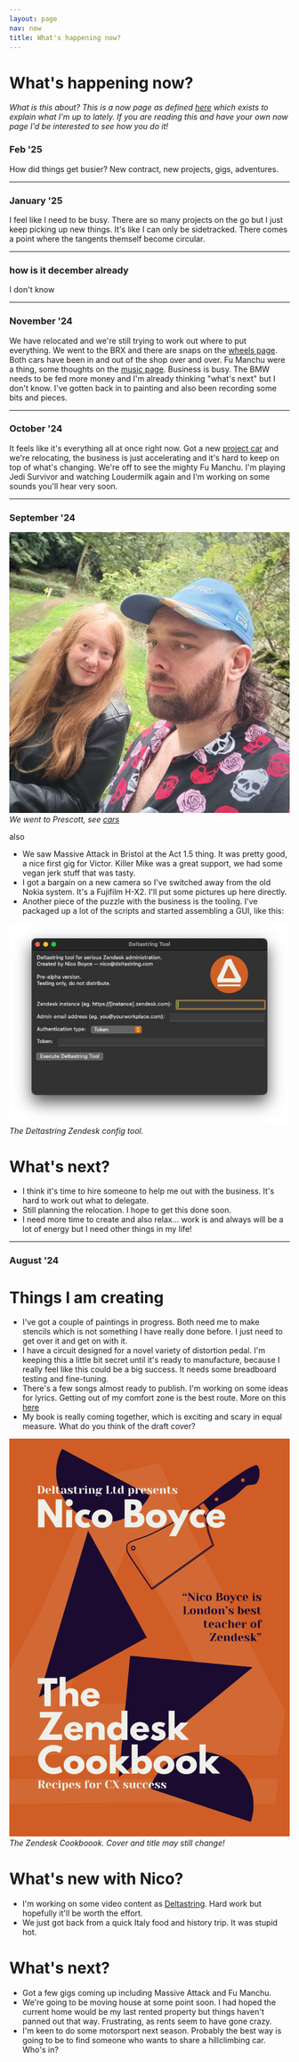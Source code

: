 ```yaml
---
layout: page
nav: now
title: What's happening now?
---
```


# What's happening now?

*What is this about? This is a now page as defined [here](https://nownownow.com/about) which exists to explain what I'm up to lately. If you are reading this and have your own now page I'd be interested to see how you do it!*

### Feb '25

How did things get busier? New contract, new projects, gigs, adventures. 

***

### January '25

I feel like I need to be busy. There are so many projects on the go but I just keep picking up new things. It's like I can only be sidetracked. There comes a point where the tangents themself become circular.

***

### how is it december already

I don't know

***

### November '24

We have relocated and we're still trying to work out where to put everything. We went to the BRX and there are snaps on the [wheels page](/wheels/). Both cars have been in and out of the shop over and over. Fu Manchu were a thing, some thoughts on the [music page](/music). Business is busy. The BMW needs to be fed more money and I'm already thinking "what's next" but I don't know. I've gotten back in to painting and also been recording some bits and pieces.

***

### October '24

It feels like it's everything all at once right now. Got a new [project car](/wheels/) and we're relocating, the business is just accelerating and it's hard to keep on top of what's changing. We're off to see the mighty Fu Manchu. I'm playing Jedi Survivor and watching Loudermilk again and I'm working on some sounds you'll hear very soon.

***

### September '24

![Us, at Prescott](/public/img/us.jpeg)
*We went to Prescott, see [cars](/wheels/)*

also

* We saw Massive Attack in Bristol at the Act 1.5 thing. It was pretty good, a nice first gig for Victor. Killer Mike was a great support, we had some vegan jerk stuff that was tasty.
* I got a bargain on a new camera so I've switched away from the old Nokia system. It's a Fujifilm H-X2. I'll put some pictures up here directly.
* Another piece of the puzzle with the business is the tooling. I've packaged up a lot of the scripts and started assembling a GUI, like this:

![Deltastring Zendesk config tool.](/public/img/ds-tool.jpeg)
*The Deltastring Zendesk config tool.*

# What's next?

* I think it's time to hire someone to help me out with the business. It's hard to work out what to delegate.
* Still planning the relocation. I hope to get this done soon.
* I need more time to create and also relax... work is and always will be a lot of energy but I need other things in my life!

---

### August '24

# Things I am creating

* I've got a couple of paintings in progress. Both need me to make stencils which is not something I have really done before. I just need to get over it and get on with it.
* I have a circuit designed for a novel variety of distortion pedal. I'm keeping this a little bit secret until it's ready to manufacture, because I really feel like this could be a big success. It needs some breadboard testing and fine-tuning.
* There's a few songs almost ready to publish. I'm working on some ideas for lyrics. Getting out of my comfort zone is the best route. More on this [here](/music/)
* My book is really coming together, which is exciting and scary in equal measure. What do you think of the draft cover?

![The Zendesk Cookboook. Cover and title may still change!](/public/img/zendesk-cookbook.png)
*The Zendesk Cookboook. Cover and title may still change!*

# What's new with Nico?

* I'm working on some video content as [Deltastring](https://deltastring.com). Hard work but hopefully it'll be worth the effort.
* We just got back from a quick Italy food and history trip. It was stupid hot.

# What's next?

* Got a few gigs coming up including Massive Attack and Fu Manchu.
* We're going to be moving house at some point soon. I had hoped the current home would be my last rented property but things haven't panned out that way. Frustrating, as rents seem to have gone crazy.
* I'm keen to do some motorsport next season. Probably the best way is going to be to find someone who wants to share a hillclimbing car. Who's in?